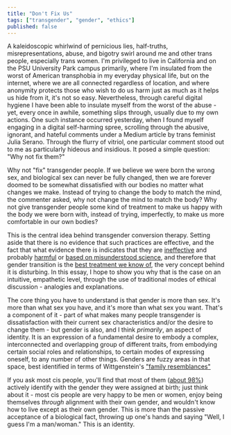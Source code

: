```yaml
---
title: "Don't Fix Us"
tags: ["transgender", "gender", "ethics"]
published: false
---
```


A kaleidoscopic whirlwind of pernicious lies, half-truths, misrepresentations, abuse, and bigotry swirl around me and other trans people, especially trans women. I'm privileged to live in California and on the PSU University Park campus primarily, where I'm insulated from the worst of American transphobia in my everyday physical life, but on the internet, where we are all connected regardless of location, and where anonymity protects those who wish to do us harm just as much as it helps us hide from it, it's not so easy. Nevertheless, through careful digital hygiene I have been able to insulate myself from the worst of the abuse - yet, every once in awhile, something slips through, usually due to my own actions. One such instance occurred yesterday, when I found myself engaging in a digital self-harming spree, scrolling through the abusive, ignorant, and hateful comments under a Medium article by trans feminist Julia Serano. Through the flurry of vitriol, one particular comment stood out to me as particularly hideous and insidious. It posed a simple question: "Why not fix them?"

Why not "fix" transgender people. If we believe we were born the wrong sex, and biological sex can never be fully changed, then we are forever doomed to be somewhat dissatisfied with our bodies no matter what changes we make. Instead of trying to change the body to match the mind, the commenter asked, why not change the mind to match the body? Why not give transgender people some kind of treatment to make us happy with the body we were born with, instead of trying, imperfectly, to make us more comfortable in our own bodies?

This is the central idea behind transgender conversion therapy. Setting aside that there is no evidence that such practices are effective, and the fact that what evidence there is indicates that they are [ineffective](https://www.gov.uk/government/publications/conversion-therapy-an-evidence-assessment-and-qualitative-study) and probably [harmful](https://jamanetwork.com/journals/jamapsychiatry/article-abstract/2749479) or [based on misunderstood science](https://genderanalysis.net/2016/12/myth-pimozide-and-gender-dysphoria-gender-analysis/), and therefore that gender transition is the [best treatment we know of](https://whatweknow.inequality.cornell.edu/topics/lgbt-equality/what-does-the-scholarly-research-say-about-the-well-being-of-transgender-people/), the very concept behind it is disturbing. In this essay, I hope to show you why that is the case on an intuitive, empathetic level, through the use of traditional modes of ethical discussion - analogies and explanations.

The core thing you have to understand is that gender is more than sex. It's more than what sex you have, and it's more than what sex you want. That's a component of it - part of what makes many people transgender is dissatisfaction with their current sex characteristics and/or the desire to change them - but gender is also, and I think _primarily_, an aspect of identity. It is an expression of a fundamental desire to embody a complex, interconnected and overlapping group of different traits, from embodying certain social roles and relationships, to certain modes of expressing oneself, to any number of other things. Genders are fuzzy areas in that space, best identified in terms of Wittgenstein's ["family resemblances"](https://en.wikipedia.org/wiki/Family_resemblance)

If you ask most cis people, you'll find that most of them ([about 98%](https://link.springer.com/article/10.1007/s10508-014-0452-6)) actively identify with the gender they were assigned at birth; just think about it - most cis people are very happy to be men or women, enjoy being themselves _through_ alignment with their own gender, and wouldn't know how to live except as their own gender. This is more than the passive acceptance of a biological fact, throwing up one's hands and saying "Well, I guess I'm a man/woman." This is an identity.

